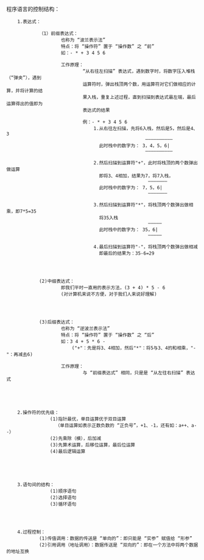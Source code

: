 程序语言的控制结构：


		1.表达式：

				（1）前缀表达式：
						也称为 “波兰表示法”
						特点：将 “操作符” 置于 “操作数” 之 “前”
						如：- * + 3 4 5 6

						工作原理：
								“从右往左扫描” 表达式，遇到数字时，将数字压入堆栈（“弹夹”），遇到
								运算符时，弹出栈顶两个数，用运算符对它们做相应的计算，并将计算的结
								果入栈，重复上述过程，直到扫描到表达式最左端，最后运算得出的值即为
								表达式的结果

								例：- * + 3 4 5 6
									1.从右往左扫描，先将6入栈，然后是5，然后是4、3
													   ——————————
									  此时栈中的数字为： 3，4，5，6|
													   ——————————

									2.然后扫描到运算符"+"，此时将栈顶的两个数弹出做运算
									  即将3、4相加，结果为7，将7入栈，
														———————
									  此时栈中的数字为：	7，5，6|
														———————

									3.然后扫描到运算符"*"，将栈顶两个数弹出做相乘，即7*5=35
									  将35入栈
														—————
									  此时栈中的数字为：	35，6|
														—————

									4.最后扫描到运算符"-"，将栈顶两个数弹出做相减
									  即最后的结果为：35-6=29




				(2)中缀表达式：
						即我们平时一直用的表示方法，(3 + 4) * 5 - 6
						(对计算机来说不方便，对于我们人来说好理解)




				(3)后缀表达式：
						也称为 “逆波兰表示法”
						特点：将 “操作符” 置于 “操作数” 之 “后”
						如：3 4 + 5 * 6 - 
							("+"：先是将3、4相加，然后"*"：将5与3、4的和相乘，"-"：再减去6)

						工作原理：
								与 “前缀表达式” 相同，只是是 “从左往右扫描” 表达式





		2.操作符的优先级：
					(1)指针最优，单目运算优于双目运算
					  （单目运算如表示正数负数的 “正负号”，+1、-1，还有如：a++、a--）
					(2)先乘除（模），后加减
					(3)先算术运算，后移位运算，最后位运算
					(4)最后逻辑运算





		3.语句间的结构：
					(1)顺序语句
					(2)选择语句
					(3)循环语句




		4.过程控制：
				(1)传值调用：数据的传送是 “单向的”：即只能是 “实参” 赋值给 “形参”
				(2)引用调用（地址调用）：数据传送是 “双向的”：即在一个方法中将两个数据的地址互换